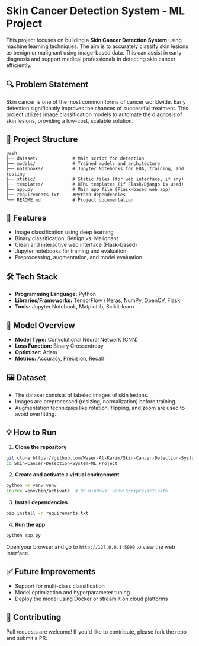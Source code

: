 # Skin Cancer Detection System - ML Project

This project focuses on building a **Skin Cancer Detection System** using machine learning techniques. The aim is to accurately classify skin lesions as benign or malignant using image-based data. This can assist in early diagnosis and support medical professionals in detecting skin cancer efficiently.

## 🔍 Problem Statement

Skin cancer is one of the most common forms of cancer worldwide. Early detection significantly improves the chances of successful treatment. This project utilizes image classification models to automate the diagnosis of skin lesions, providing a low-cost, scalable solution.

## 📂 Project Structure
```
bash
├── dataset/             # Main script for detection
├── models/              # Trained models and architecture
├── notebooks/           # Jupyter Notebooks for EDA, training, and testing
├── static/              # Static files (for web interface, if any)
├── templates/           # HTML templates (if Flask/Django is used)
├── app.py               # Main app file (Flask-based web app)
├── requirements.txt     #Python dependencies
└── README.md            # Project documentation

```


## 🚀 Features

- Image classification using deep learning
- Binary classification: Benign vs. Malignant
- Clean and interactive web interface (Flask-based)
- Jupyter notebooks for training and evaluation
- Preprocessing, augmentation, and model evaluation

## 🛠️ Tech Stack

- **Programming Language:** Python
- **Libraries/Frameworks:** TensorFlow / Keras, NumPy, OpenCV, Flask
- **Tools:** Jupyter Notebook, Matplotlib, Scikit-learn

## 🧠 Model Overview

- **Model Type:** Convolutional Neural Network (CNN)
- **Loss Function:** Binary Crossentropy
- **Optimizer:** Adam
- **Metrics:** Accuracy, Precision, Recall

## 🖼️ Dataset

- The dataset consists of labeled images of skin lesions.
- Images are preprocessed (resizing, normalization) before training.
- Augmentation techniques like rotation, flipping, and zoom are used to avoid overfitting.

## 💡 How to Run

1. **Clone the repository**

```bash
git clone https://github.com/Waser-Al-Karim/Skin-Cancer-Detection-System-ML_Project.git
cd Skin-Cancer-Detection-System-ML_Project
```
2. **Create and activate a virtual environment**

```bash
python -m venv venv
source venv/bin/activate  # On Windows: venv\Scripts\activate

```
3. **Install dependencies**

```bash
pip install -r requirements.txt

```

4. **Run the app**

```bash
python app.py

```

Open your browser and go to `http://127.0.0.1:5000` to view the web interface.

## ✅ Future Improvements

- Support for multi-class classification
- Model optimization and hyperparameter tuning
- Deploy the model using Docker or streamlit on cloud platforms

## 🤝 Contributing

Pull requests are welcome! If you'd like to contribute, please fork the repo and submit a PR.
